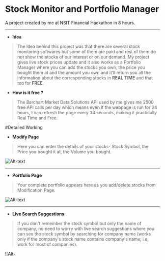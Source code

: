 # Stock Monitor and Portfolio Manager
A project created by me at NSIT Financial Hackathon in 8 hours.


- - -


* **Idea**

> The Idea behind this project was that there are several stock monitoring softwares but some of them are paid and rest of them do not     show the stocks of our interest or on our demand.
  My project gives live stock prices update and it also works as a Portfolio Manager where you can add the stocks you own, the price you   bought them at and the amount you own and it'll return you all the information about the corresponding stocks in **REAL TIME** and that   too for **FREE**.

* **How is it free ?**

> The Barchart Market Data Solutions API used by me gives me 2500 free API calls per day which means even if the webpage is run for 24     hours, I can refresh the page every 34 seconds, making it practically Real Time and Free.

#Detailed Working

* **Modify Page**

> Here you can enter the details of your stocks- Stock Symbol, the Price you bought it at, the Volume you bought.

![Alt-text](/screenshots/1%20Blank%20Modify%20Page.png)


- - -


* **Portfolio Page**

> Your complete portfolio appears here as you add/delete stocks from Modification Page.

![Alt-text](/screenshots/2%20Blank%20Portfolio%20Page.png)


- - -


* **Live Search Suggestions**

> If you don't remember the stock symbol but only the name of company, no need to worry with live search suggestions where you can see the stock symbol by searching for company name (works only if the company's stock name contains company's name; i.e, work for most of companies).

![Alt-